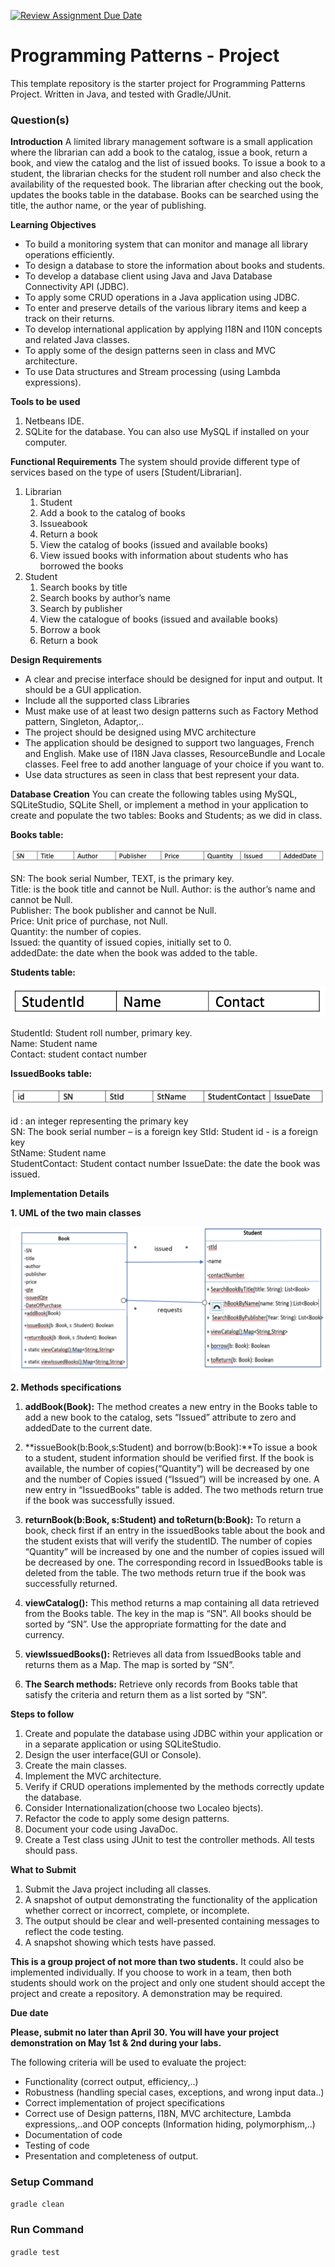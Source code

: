 [![Review Assignment Due Date](https://classroom.github.com/assets/deadline-readme-button-24ddc0f5d75046c5622901739e7c5dd533143b0c8e959d652212380cedb1ea36.svg)](https://classroom.github.com/a/weiZHIux)
# Programming Patterns - Project

This template repository is the starter project for Programming Patterns Project. Written in Java, and tested with Gradle/JUnit.

### Question(s)

**Introduction**
A limited library management software is a small application where the librarian can add a book to the catalog, issue a book, return a book, and view the catalog and the list of issued books. To issue a book to a student, the librarian checks for the student roll number and also check the availability of the requested book. The librarian after checking out the book, updates the books table in the database. Books can be searched using the title, the author name, or the year of publishing.

**Learning Objectives**

- To build a monitoring system that can monitor and manage all library operations efficiently.
- To design a database to store the information about books and students.
- To develop a database client using Java and Java Database Connectivity API (JDBC).
- To apply some CRUD operations in a Java application using JDBC.
- To enter and preserve details of the various library items and keep a track on their returns.
- To develop international application by applying I18N and I10N concepts and related Java classes.
- To apply some of the design patterns seen in class and MVC architecture.
- To use Data structures and Stream processing (using Lambda expressions).

**Tools to be used**

1. Netbeans IDE.
2. SQLite for the database. You can also use MySQL if installed on your computer.

**Functional Requirements**
The system should provide different type of services based on the type of users [Student/Librarian].

1. Librarian
   1. Student
   2. Add a book to the catalog of books
   3. Issueabook
   4. Return a book
   5. View the catalog of books (issued and available books)
   6. View issued books with information about students who has borrowed the books
2. Student
   1. Search books by title
   2. Search books by author’s name
   3. Search by publisher
   4. View the catalogue of books (issued and available books)
   5. Borrow a book
   6. Return a book

**Design Requirements**

- A clear and precise interface should be designed for input and output. It should be a GUI application.
- Include all the supported class Libraries
- Must make use of at least two design patterns such as Factory Method pattern, Singleton, Adaptor,..
- The project should be designed using MVC architecture
- The application should be designed to support two languages, French and English. Make use of I18N Java classes, ResourceBundle and Locale classes. Feel free to add another language of your choice if you want to.
- Use data structures as seen in class that best represent your data.

**Database Creation**
You can create the following tables using MySQL, SQLiteStudio, SQLite Shell, or implement a method in your application to create and populate the two tables: Books and Students; as we did in class.

**Books table:**

![](book_table.png)

SN: The book serial Number, TEXT, is the primary key.  
Title: is the book title and cannot be Null.
Author: is the author’s name and cannot be Null.  
Publisher: The book publisher and cannot be Null.  
Price: Unit price of purchase, not Null.  
Quantity: the number of copies.  
Issued: the quantity of issued copies, initially set to 0.  
addedDate: the date when the book was added to the table.

**Students table:**

![](student_table.png)

StudentId: Student roll number, primary key.  
Name: Student name  
Contact: student contact number

**IssuedBooks table:**

![](issuedbooks_table.png)

id : an integer representing the primary key  
SN: The book serial number – is a foreign key
StId: Student id - is a foreign key  
StName: Student name  
StudentContact: Student contact number IssueDate: the date the book was issued.

**Implementation Details**

**1. UML of the two main classes**

![](uml.png)

**2. Methods specifications**

1. **addBook(Book):** The method creates a new entry in the Books table to add a new book to the catalog, sets “Issued” attribute to zero and addedDate to the current date.

2. **issueBook(b:Book,s:Student) and borrow(b:Book):**To issue a book to a student, student information should be verified first. If the book is available, the number of copies(“Quantity”) will be decreased by one and the number of Copies issued (“Issued”) will be increased by one. A new entry in “IssuedBooks” table is added. The two methods return true if the book was successfully issued.

3. **returnBook(b:Book, s:Student) and toReturn(b:Book):** To return a book, check first if an entry in the issuedBooks table about the book and the student exists that will verify the studentID. The number of copies “Quantity” will be increased by one and the number of copies issued will be decreased by one. The corresponding record in IssuedBooks table is deleted from the table. The two methods return true if the book was successfully returned.

4. **viewCatalog():** This method returns a map containing all data retrieved from the Books table. The key in the map is “SN”. All books should be sorted by “SN”. Use the appropriate formatting for the date and currency.

5. **viewIssuedBooks():** Retrieves all data from IssuedBooks table and returns them as a Map. The map is sorted by “SN”.

6. **The Search methods:** Retrieve only records from Books table that satisfy the criteria and return them as a list sorted by “SN”.

**Steps to follow**

1. Create and populate the database using JDBC within your application or in a separate application or using SQLiteStudio.
2. Design the user interface(GUI or Console).
3. Create the main classes.
4. Implement the MVC architecture.
5. Verify if CRUD operations implemented by the methods correctly update the database.
6. Consider Internationalization(choose two Localeo bjects).
7. Refactor the code to apply some design patterns.
8. Document your code using JavaDoc.
9. Create a Test class using JUnit to test the controller methods. All tests should pass.

**What to Submit**

1. Submit the Java project including all classes.
2. A snapshot of output demonstrating the functionality of the application whether correct or incorrect, complete, or incomplete.
3. The output should be clear and well-presented containing messages to reflect the code testing.
4. A snapshot showing which tests have passed.

**This is a group project of not more than two students.** It could also be implemented individually. If you choose to work in a team, then both students should work on the project and only one student should accept the project and create a repository. A demonstration may be required.

**Due date**

**Please, submit no later than April 30. You will have your project demonstration on May 1st & 2nd during your labs.**

The following criteria will be used to evaluate the project:

- Functionality (correct output, efficiency,..)
- Robustness (handling special cases, exceptions, and wrong input data..)
- Correct implementation of project specifications
- Correct use of Design patterns, I18N, MVC architecture, Lambda expressions,..and OOP concepts (Information hiding, polymorphism,..)
- Documentation of code
- Testing of code
- Presentation and completeness of output.

### Setup Command

`gradle clean`

### Run Command

`gradle test`
